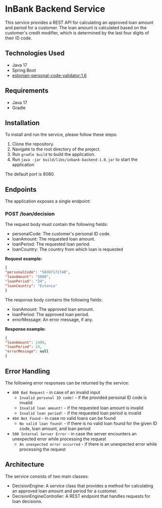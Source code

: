 # InBank Backend Service

This service provides a REST API for calculating an approved loan amount and period for a customer.
The loan amount is calculated based on the customer's credit modifier, which is determined by the last four
digits of their ID code.

## Technologies Used

- Java 17
- Spring Boot
- [estonian-personal-code-validator:1.6](https://github.com/vladislavgoltjajev/java-personal-code)

## Requirements

- Java 17
- Gradle

## Installation

To install and run the service, please follow these steps:

1. Clone the repository.
2. Navigate to the root directory of the project.
3. Run `gradle build` to build the application.
4. Run `java -jar build/libs/inbank-backend-1.0.jar` to start the application

The default port is 8080.

## Endpoints

The application exposes a single endpoint:

### POST /loan/decision

The request body must contain the following fields:

- personalCode: The customer's personal ID code.
- loanAmount: The requested loan amount.
- loanPeriod: The requested loan period.
- loanCountry: The country from which loan is requested

**Request example:**

```json
{
"personalCode": "50307172740",
"loanAmount": "5000",
"loanPeriod": "24",
"loanCountry": "Estonia"
}
```

The response body contains the following fields:

- loanAmount: The approved loan amount.
- loanPeriod: The approved loan period.
- errorMessage: An error message, if any.

**Response example:**

```json
{
"loanAmount": 2400,
"loanPeriod": 24,
"errorMessage": null
}
```

## Error Handling

The following error responses can be returned by the service:

- `400 Bad Request` - in case of an invalid input
    - `Invalid personal ID code!` - if the provided personal ID code is invalid
    - `Invalid loan amount!` - if the requested loan amount is invalid
    - `Invalid loan period!` - if the requested loan period is invalid
- `404 Not Found` - in case no valid loans can be found
    - `No valid loan found!` - if there is no valid loan found for the given ID code, loan amount, and loan period
- `500 Internal Server Error` - in case the server encounters an unexpected error while processing the request
    - `An unexpected error occurred` - if there is an unexpected error while processing the request

## Architecture

The service consists of two main classes:

- DecisionEngine: A service class that provides a method for calculating an approved loan amount and period for a customer.
- DecisionEngineController: A REST endpoint that handles requests for loan decisions.
